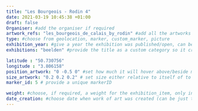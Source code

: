 ```yaml
---
title: "Les Bourgeois - Rodin 4"
date: 2021-03-19 10:45:38 +01:00
draft: false
Organiser: #add the organiser if required
artwork_refs: "les_bourgeois_de_calais_by_rodin" #add all the artworks using their unique ID Name
type: #choose from geolocation, marker, custom_marker, picture
exhibition_year: #give a year the exhibition was published/open, can be different of creation date of this item
exhibitions: "beelden" #provide the title as a custom category so it creates a page for the exhibition

latitude : "50.730756"
longitude : "3.806158"
position_artwork: "0 -0.5 0" #set how much it will hover above/beside marker/geolocation. Use "0 0 0" for 3 axes
size_artwork: "0.2 0.2 0.2" # set size either relative to itself of to markers
marker_id: 5 # provide a unique markerID

weight: #choose, if required, a weight for the exhibition_item, only integers
date_creation: #choose date when work of art was created (can be just the year if needed)
---
```

